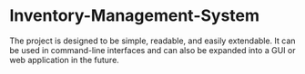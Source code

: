 # Inventory-Management-System
The project is designed to be simple, readable, and easily extendable. It can be used in command-line interfaces and can also be expanded into a GUI or web application in the future.
